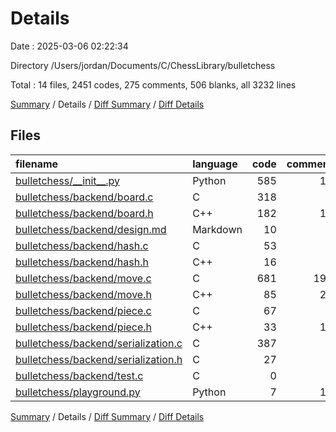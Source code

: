 # Details

Date : 2025-03-06 02:22:34

Directory /Users/jordan/Documents/C/ChessLibrary/bulletchess

Total : 14 files,  2451 codes, 275 comments, 506 blanks, all 3232 lines

[Summary](results.md) / Details / [Diff Summary](diff.md) / [Diff Details](diff-details.md)

## Files
| filename | language | code | comment | blank | total |
| :--- | :--- | ---: | ---: | ---: | ---: |
| [bulletchess/\_\_init\_\_.py](/bulletchess/__init__.py) | Python | 585 | 10 | 159 | 754 |
| [bulletchess/backend/board.c](/bulletchess/backend/board.c) | C | 318 | 3 | 47 | 368 |
| [bulletchess/backend/board.h](/bulletchess/backend/board.h) | C++ | 182 | 10 | 40 | 232 |
| [bulletchess/backend/design.md](/bulletchess/backend/design.md) | Markdown | 10 | 0 | 3 | 13 |
| [bulletchess/backend/hash.c](/bulletchess/backend/hash.c) | C | 53 | 0 | 3 | 56 |
| [bulletchess/backend/hash.h](/bulletchess/backend/hash.h) | C++ | 16 | 2 | 4 | 22 |
| [bulletchess/backend/move.c](/bulletchess/backend/move.c) | C | 681 | 190 | 126 | 997 |
| [bulletchess/backend/move.h](/bulletchess/backend/move.h) | C++ | 85 | 26 | 33 | 144 |
| [bulletchess/backend/piece.c](/bulletchess/backend/piece.c) | C | 67 | 0 | 23 | 90 |
| [bulletchess/backend/piece.h](/bulletchess/backend/piece.h) | C++ | 33 | 12 | 20 | 65 |
| [bulletchess/backend/serialization.c](/bulletchess/backend/serialization.c) | C | 387 | 4 | 29 | 420 |
| [bulletchess/backend/serialization.h](/bulletchess/backend/serialization.h) | C | 27 | 7 | 14 | 48 |
| [bulletchess/backend/test.c](/bulletchess/backend/test.c) | C | 0 | 0 | 1 | 1 |
| [bulletchess/playground.py](/bulletchess/playground.py) | Python | 7 | 11 | 4 | 22 |

[Summary](results.md) / Details / [Diff Summary](diff.md) / [Diff Details](diff-details.md)